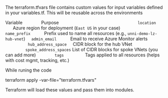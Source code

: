The terraform.tfvars file contains custom values for input variables defined in your variables.tf. This will be reusable across the environments

 Variable                Purpose                                                              
 `location`              Azure region for deployment (`East US` in your case)                 
 `name_prefix`           Prefix used to name all resources (e.g., `unni-demo-lz-hub-vnet`)    
 `admin_email`           Email to receive Azure Monitor alerts                                
 `hub_address_space`     CIDR block for the hub VNet                                          
 `spoke_address_spaces`  List of CIDR blocks for spoke VNets (you can add more)               
 `tags`                  Tags applied to all resources (helps with cost mgmt, tracking, etc.) 


While runing the code

terraform apply -var-file="terraform.tfvars"


Terraform will load these values and pass them into  modules.